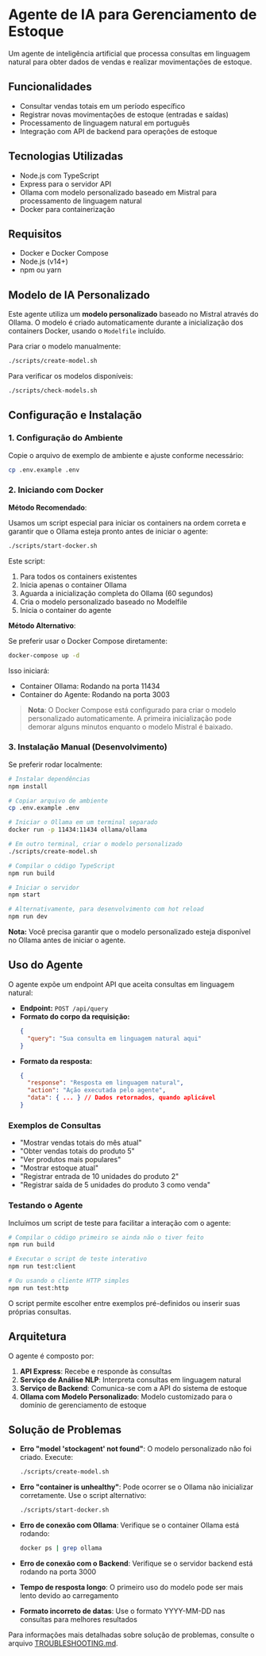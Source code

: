 # Agente de IA para Gerenciamento de Estoque

Um agente de inteligência artificial que processa consultas em linguagem natural para obter dados de vendas e realizar movimentações de estoque.

## Funcionalidades

- Consultar vendas totais em um período específico
- Registrar novas movimentações de estoque (entradas e saídas)
- Processamento de linguagem natural em português
- Integração com API de backend para operações de estoque

## Tecnologias Utilizadas

- Node.js com TypeScript
- Express para o servidor API
- Ollama com modelo personalizado baseado em Mistral para processamento de linguagem natural
- Docker para containerização

## Requisitos

- Docker e Docker Compose
- Node.js (v14+)
- npm ou yarn

## Modelo de IA Personalizado

Este agente utiliza um **modelo personalizado** baseado no Mistral através do Ollama. O modelo é criado automaticamente durante a inicialização dos containers Docker, usando o `Modelfile` incluído.

Para criar o modelo manualmente:

```bash
./scripts/create-model.sh
```

Para verificar os modelos disponíveis:

```bash
./scripts/check-models.sh
```

## Configuração e Instalação

### 1. Configuração do Ambiente

Copie o arquivo de exemplo de ambiente e ajuste conforme necessário:

```bash
cp .env.example .env
```

### 2. Iniciando com Docker

**Método Recomendado**:

Usamos um script especial para iniciar os containers na ordem correta e garantir que o Ollama esteja pronto antes de iniciar o agente:

```bash
./scripts/start-docker.sh
```

Este script:
1. Para todos os containers existentes
2. Inicia apenas o container Ollama
3. Aguarda a inicialização completa do Ollama (60 segundos)
4. Cria o modelo personalizado baseado no Modelfile
5. Inicia o container do agente

**Método Alternativo**:

Se preferir usar o Docker Compose diretamente:

```bash
docker-compose up -d
```

Isso iniciará:
- Container Ollama: Rodando na porta 11434
- Container do Agente: Rodando na porta 3003

> **Nota**: O Docker Compose está configurado para criar o modelo personalizado automaticamente. A primeira inicialização pode demorar alguns minutos enquanto o modelo Mistral é baixado.

### 3. Instalação Manual (Desenvolvimento)

Se preferir rodar localmente:

```bash
# Instalar dependências
npm install

# Copiar arquivo de ambiente
cp .env.example .env

# Iniciar o Ollama em um terminal separado
docker run -p 11434:11434 ollama/ollama

# Em outro terminal, criar o modelo personalizado
./scripts/create-model.sh

# Compilar o código TypeScript
npm run build

# Iniciar o servidor
npm start

# Alternativamente, para desenvolvimento com hot reload
npm run dev
```

**Nota:** Você precisa garantir que o modelo personalizado esteja disponível no Ollama antes de iniciar o agente.

## Uso do Agente

O agente expõe um endpoint API que aceita consultas em linguagem natural:

- **Endpoint:** `POST /api/query`
- **Formato do corpo da requisição:**
  ```json
  {
    "query": "Sua consulta em linguagem natural aqui"
  }
  ```
- **Formato da resposta:**
  ```json
  {
    "response": "Resposta em linguagem natural",
    "action": "Ação executada pelo agente",
    "data": { ... } // Dados retornados, quando aplicável
  }
  ```

### Exemplos de Consultas

- "Mostrar vendas totais do mês atual"
- "Obter vendas totais do produto 5"
- "Ver produtos mais populares"
- "Mostrar estoque atual"
- "Registrar entrada de 10 unidades do produto 2"
- "Registrar saída de 5 unidades do produto 3 como venda"

### Testando o Agente

Incluímos um script de teste para facilitar a interação com o agente:

```bash
# Compilar o código primeiro se ainda não o tiver feito
npm run build

# Executar o script de teste interativo
npm run test:client

# Ou usando o cliente HTTP simples
npm run test:http
```

O script permite escolher entre exemplos pré-definidos ou inserir suas próprias consultas.

## Arquitetura

O agente é composto por:

1. **API Express**: Recebe e responde às consultas
2. **Serviço de Análise NLP**: Interpreta consultas em linguagem natural
3. **Serviço de Backend**: Comunica-se com a API do sistema de estoque
4. **Ollama com Modelo Personalizado**: Modelo customizado para o domínio de gerenciamento de estoque

## Solução de Problemas

- **Erro "model 'stockagent' not found"**: O modelo personalizado não foi criado. Execute:
  ```bash
  ./scripts/create-model.sh
  ```

- **Erro "container is unhealthy"**: Pode ocorrer se o Ollama não inicializar corretamente. Use o script alternativo:
  ```bash
  ./scripts/start-docker.sh
  ```

- **Erro de conexão com Ollama**: Verifique se o container Ollama está rodando:
  ```bash
  docker ps | grep ollama
  ```

- **Erro de conexão com o Backend**: Verifique se o servidor backend está rodando na porta 3000

- **Tempo de resposta longo**: O primeiro uso do modelo pode ser mais lento devido ao carregamento

- **Formato incorreto de datas**: Use o formato YYYY-MM-DD nas consultas para melhores resultados

Para informações mais detalhadas sobre solução de problemas, consulte o arquivo [TROUBLESHOOTING.md](./TROUBLESHOOTING.md).
